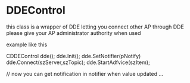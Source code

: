 # DDEControl

this class is a wrapper of DDE letting you connect other AP through DDE
please give your AP administrator authority when used

example like this


CDDEControl dde();
dde.Init();
dde.SetNotifier(pNotify)
dde.Connect(szServer,szTopic);
dde.StartAdfvice(szItem);

// now you can get notification in notifier when value updated
...
